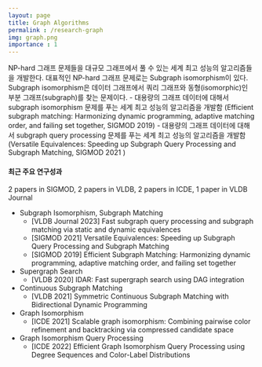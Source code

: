 ```yaml
---
layout: page
title: Graph Algorithms
permalink : /research-graph
img: graph.png
importance : 1
---
```


<div class="area-summary" markdown="1">
NP-hard 그래프 문제들을 대규모 그래프에서 풀 수 있는 세계 최고 성능의 알고리즘들을 개발한다. 대표적인 NP-hard 그래프 문제로는 Subgraph isomorphism이 있다. Subgraph isomorphism은 데이터 그래프에서 쿼리 그래프와 동형(isomorphic)인 부분 그래프(subgraph)를 찾는 문제이다.
- 대용량의 그래프 데이터에 대해서 subgraph isomorphism 문제를 푸는 세계 최고 성능의 알고리즘을 개발함 (Efficient subgraph matching: Harmonizing dynamic programming, adaptive matching order, and failing set together, SIGMOD 2019)
- 대용량의 그래프 데이터에 대해서 subgraph query processing 문제를 푸는 세계 최고 성능의 알고리즘을 개발함 (Versatile Equivalences: Speeding up Subgraph Query Processing and Subgraph Matching, SIGMOD 2021 )
</div>


#### 최근 주요 연구성과
2 papers in SIGMOD, 2 papers in VLDB, 2 papers in ICDE, 1 paper in VLDB Journal
- Subgraph Isomorphism, Subgraph Matching 
  - [VLDB Journal 2023] Fast subgraph query processing and subgraph matching via static and dynamic equivalences
  - [SIGMOD 2021] Versatile Equivalences: Speeding up Subgraph Query Processing and Subgraph Matching
  - [SIGMOD 2019] Efficient Subgraph Matching: Harmonizing dynamic programming, adaptive matching order, and failing set together
- Supergraph Search
  - [VLDB 2020] IDAR: Fast supergraph search using DAG integration
- Continuous Subgraph Matching
  - [VLDB 2021] Symmetric Continuous Subgraph Matching with Bidirectional Dynamic Programming
- Graph Isomorphism
  - [ICDE 2021] Scalable graph isomorphism: Combining pairwise color refinement and backtracking via compressed candidate space
- Graph Isomorphism Query Processing
  - [ICDE 2022] Efficient Graph Isomorphism Query Processing using Degree Sequences and Color-Label Distributions